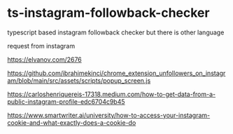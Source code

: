 # ts-instagram-followback-checker
typescript based instagram followback checker but there is other language 



request from instagram



https://elvanov.com/2676

https://github.com/ibrahimekinci/chrome_extension_unfollowers_on_instagram/blob/main/src/assets/scripts/popup_screen.js

https://carloshenriquereis-17318.medium.com/how-to-get-data-from-a-public-instagram-profile-edc6704c9b45

https://www.smartwriter.ai/university/how-to-access-your-instagram-cookie-and-what-exactly-does-a-cookie-do
